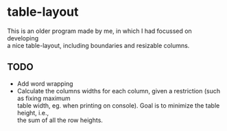 # table-layout
This is an older program made by me, in which I had focussed on developing <br />
a nice table-layout, including boundaries and resizable columns.

## TODO
- Add word wrapping
- Calculate the columns widths for each column, given a restriction (such as fixing maximum <br />
  table width, eg. when printing on console). Goal is to minimize the table height, i.e., <br />
  the sum of all the row heights.
